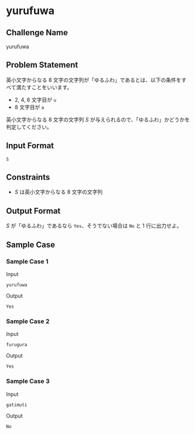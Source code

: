 # yurufuwa
 

## Challenge Name

yurufuwa

## Problem Statement
英小文字からなる 8 文字の文字列が「ゆるふわ」であるとは、以下の条件をすべて満たすことをいいます。
- 2, 4, 6 文字目が `u`
- 8 文字目が `a`

英小文字からなる 8 文字の文字列 $S$ が与えられるので、「ゆるふわ」かどうかを判定してください。

## Input Format

```
S
```

## Constraints

- $S$ は英小文字からなる 8 文字の文字列

## Output Format


$S$ が「ゆるふわ」であるなら `Yes`、そうでない場合は `No` と 1 行に出力せよ。

## Sample Case

### Sample Case 1

Input
```
yurufuwa
```

Output
```
Yes
```


### Sample Case 2

Input
```
furugura
```

Output
```
Yes
```

### Sample Case 3

Input
```
gatimuti
```

Output
```
No
```
